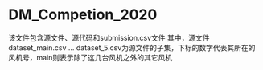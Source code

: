 # DM_Competion_2020
该文件包含源文件、源代码和submission.csv文件
其中，源文件dataset_main.csv ... dataset_5.csv为源文件的子集，下标的数字代表其所在的风机号，main则表示除了这几台风机之外的其它风机
